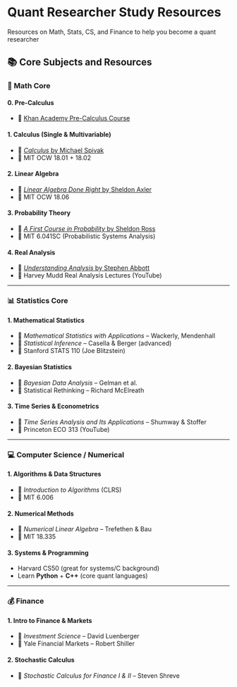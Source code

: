 # Quant Researcher Study Resources

Resources on Math, Stats, CS, and Finance to help you become a quant researcher

## 📚 Core Subjects and Resources

### 🔢 Math Core

#### 0. **Pre-Calculus**
- 🎥 [Khan Academy Pre-Calculus Course](https://www.khanacademy.org/math/precalculus/x9e81a4f98389efdf:composite)

#### 1. **Calculus (Single & Multivariable)**
- 📘 [*Calculus* by Michael Spivak](https://github.com/JohnSesana/Quant-Study-Resources/blob/main/01%20-%20Math/01%20-%20Calculus/Calculus%20-%20Spivak.pdf)
- 🎥 MIT OCW 18.01 + 18.02

#### 2. **Linear Algebra**
- 📘 [*Linear Algebra Done Right* by Sheldon Axler](https://github.com/JohnSesana/Quant-Study-Resources/blob/main/01%20-%20Math/02%20-%20Linear%20Algebra/LADR4e.pdf)
- 🎥 MIT OCW 18.06

#### 3. **Probability Theory**
- 📘 [*A First Course in Probability* by Sheldon Ross](https://github.com/JohnSesana/Quant-Study-Resources/blob/main/01%20-%20Math/03%20-%20Probability%20Theory/A-First-Course-in-Probability.pdf)
- 🎥 MIT 6.041SC (Probabilistic Systems Analysis)

#### 4. **Real Analysis**
- 📘 [*Understanding Analysis* by Stephen Abbott](https://github.com/JohnSesana/Quant-Study-Resources/blob/main/01%20-%20Math/04%20-%20Real%20Analysis/2015_Book_UnderstandingAnalysis.pdf)
- 🎥 Harvey Mudd Real Analysis Lectures (YouTube)

---

### 📊 Statistics Core

#### 1. **Mathematical Statistics**
- 📘 *Mathematical Statistics with Applications* – Wackerly, Mendenhall
- 📘 *Statistical Inference* – Casella & Berger (advanced)
- 🎥 Stanford STATS 110 (Joe Blitzstein)

#### 2. **Bayesian Statistics**
- 📘 *Bayesian Data Analysis* – Gelman et al.
- 🎥 Statistical Rethinking – Richard McElreath

#### 3. **Time Series & Econometrics**
- 📘 *Time Series Analysis and Its Applications* – Shumway & Stoffer
- 🎥 Princeton ECO 313 (YouTube)

---

### 💻 Computer Science / Numerical

#### 1. **Algorithms & Data Structures**
- 📘 *Introduction to Algorithms* (CLRS)
- 🎥 MIT 6.006

#### 2. **Numerical Methods**
- 📘 *Numerical Linear Algebra* – Trefethen & Bau
- 🎥 MIT 18.335

#### 3. **Systems & Programming**
- Harvard CS50 (great for systems/C background)
- Learn **Python** + **C++** (core quant languages)

---

### 💰 Finance

#### 1. **Intro to Finance & Markets**
- 📘 *Investment Science* – David Luenberger
- 🎥 Yale Financial Markets – Robert Shiller

#### 2. **Stochastic Calculus**
- 📘 *Stochastic Calculus for Finance I & II* – Steven Shreve

